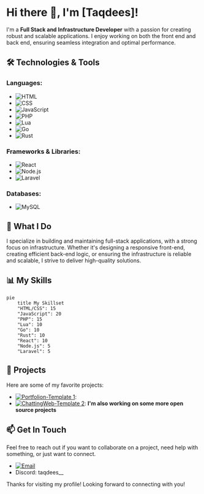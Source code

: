 # Hi there 👋, I'm [Taqdees]!

I'm a **Full Stack and Infrastructure Developer** with a passion for creating robust and scalable applications. I enjoy working on both the front end and back end, ensuring seamless integration and optimal performance.

## 🛠️ Technologies & Tools

### Languages:
- ![HTML](https://img.shields.io/badge/-HTML-E34F26?style=flat&logo=html5&logoColor=white)
- ![CSS](https://img.shields.io/badge/-CSS-1572B6?style=flat&logo=css3&logoColor=white)
- ![JavaScript](https://img.shields.io/badge/-JavaScript-F7DF1E?style=flat&logo=javascript&logoColor=black)
- ![PHP](https://img.shields.io/badge/-PHP-777BB4?style=flat&logo=php&logoColor=white)
- ![Lua](https://img.shields.io/badge/-Lua-2C2D72?style=flat&logo=lua&logoColor=white)
- ![Go](https://img.shields.io/badge/-Go-00ADD8?style=flat&logo=go&logoColor=white)
- ![Rust](https://img.shields.io/badge/-Rust-000000?style=flat&logo=rust&logoColor=white)

### Frameworks & Libraries:
- ![React](https://img.shields.io/badge/-React-61DAFB?style=flat&logo=react&logoColor=black)
- ![Node.js](https://img.shields.io/badge/-Node.js-339933?style=flat&logo=node.js&logoColor=white)
- ![Laravel](https://img.shields.io/badge/-Laravel-FF2D20?style=flat&logo=laravel&logoColor=white)

### Databases:
- ![MySQL](https://img.shields.io/badge/-MySQL-4479A1?style=flat&logo=mysql&logoColor=white)

## 🚀 What I Do

I specialize in building and maintaining full-stack applications, with a strong focus on infrastructure. Whether it's designing a responsive front-end, creating efficient back-end logic, or ensuring the infrastructure is reliable and scalable, I strive to deliver high-quality solutions.

## 📊 My Skills

```mermaid
pie
    title My Skillset
    "HTML/CSS": 15
    "JavaScript": 20
    "PHP": 15
    "Lua": 10
    "Go": 10
    "Rust": 10
    "React": 10
    "Node.js": 5
    "Laravel": 5
```

## 🌟 Projects

Here are some of my favorite projects:
- [![Portfolion-Template 1](https://img.shields.io/badge/Project%201-Click%20Here-brightgreen)]([link](https://github.com/TaqdeesHigh/Portfolio)):
- [![ChattingWeb-Template 2](https://img.shields.io/badge/Project%202-Click%20Here-brightgreen)]([link](https://github.com/TaqdeesHigh/ChattingWeb-Template)): 
**I'm also working on some more open source projects**

## 📫 Get In Touch

Feel free to reach out if you want to collaborate on a project, need help with something, or just want to connect.

- [![Email](https://img.shields.io/badge/Email-taqdees678@gmail.com-blue)](mailto:taqdees678@gmail.com)
- Discord: taqdees__

Thanks for visiting my profile! Looking forward to connecting with you!

